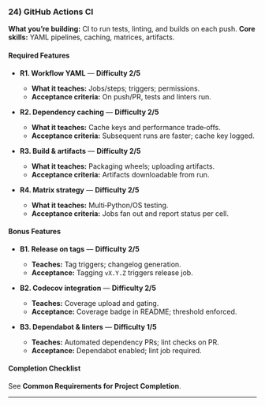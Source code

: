 ### 24) GitHub Actions CI
**What you’re building:** CI to run tests, linting, and builds on each push.
**Core skills:** YAML pipelines, caching, matrices, artifacts.

#### Required Features
- **R1. Workflow YAML** — **Difficulty 2/5**
  - **What it teaches:** Jobs/steps; triggers; permissions.
  - **Acceptance criteria:** On push/PR, tests and linters run.

- **R2. Dependency caching** — **Difficulty 2/5**
  - **What it teaches:** Cache keys and performance trade‑offs.
  - **Acceptance criteria:** Subsequent runs are faster; cache key logged.

- **R3. Build & artifacts** — **Difficulty 2/5**
  - **What it teaches:** Packaging wheels; uploading artifacts.
  - **Acceptance criteria:** Artifacts downloadable from run.

- **R4. Matrix strategy** — **Difficulty 2/5**
  - **What it teaches:** Multi‑Python/OS testing.
  - **Acceptance criteria:** Jobs fan out and report status per cell.

#### Bonus Features
- **B1. Release on tags** — **Difficulty 2/5**
  - **Teaches:** Tag triggers; changelog generation.
  - **Acceptance:** Tagging `vX.Y.Z` triggers release job.

- **B2. Codecov integration** — **Difficulty 2/5**
  - **Teaches:** Coverage upload and gating.
  - **Acceptance:** Coverage badge in README; threshold enforced.

- **B3. Dependabot & linters** — **Difficulty 1/5**
  - **Teaches:** Automated dependency PRs; lint checks on PR.
  - **Acceptance:** Dependabot enabled; lint job required.

#### Completion Checklist
See **Common Requirements for Project Completion**.

---
